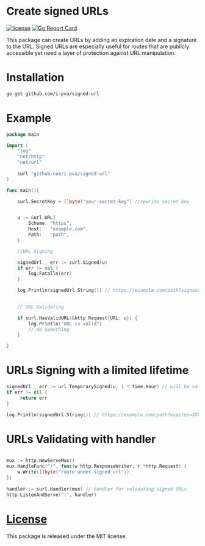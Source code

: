 # Create signed URLs 

[![license](https://img.shields.io/github/license/mashape/apistatus.svg)](https://github.com/i-pva/signed-url/blob/master/LICENSE)
[![Go Report Card](https://goreportcard.com/badge/github.com/i-pva/signed-url)](https://goreportcard.com/report/github.com/i-pva/signed-url)

This package can create URLs by adding an expiration date and a signature to the URL.
Signed URLs are especially useful for routes that are publicly accessible yet need a layer of protection against URL manipulation.

# Installation

```bash
go get github.com/i-pva/signed-url
```
 
# Example

```go
package main

import (
    "log"
    "net/http"
    "net/url"
    
    surl "github.com/i-pva/signed-url"
)

func main(){

	surl.SecretKey = []byte("your-secret-key") //rewrite secret key


	u := &url.URL{
		Scheme: "https",
		Host:   "example.com",
		Path:   "path",
	}

	//URL Signing

	signedUrl , err := surl.Signed(u)
	if err != nil {
		log.Fatalln(err)
	}

	log.Println(signedUrl.String()) // https://example.com/path?signature=XXX
	

	// URL Validating

	if surl.HasValidURL(&http.Request{URL: u}) {
		log.Println("URL is valid")
		// do something
	}

}
```

# URLs Signing with a limited lifetime  

```go
signedUrl , err := url.TemporarySigned(u, 1 * time.Hour) // will be valid for 1 hour
if err != nil {
     return err
}

log.Println(signedUrl.String()) // https://example.com/path?expires=XXX&signature=XXX
```

# URLs Validating with handler
```go

mux := http.NewServeMux()
mux.HandleFunc("/", func(w http.ResponseWriter, r *http.Request) {
    w.Write([]byte("route under signed url"))
})
 
handler := surl.Handler(mux) // handler for validating signed URLs
http.ListenAndServe(":", handler)

```

# [License](LICENSE)
This package is released under the MIT license.